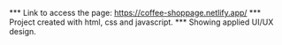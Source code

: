 *** Link to access the page: https://coffee-shoppage.netlify.app/
*** Project created with html, css and javascript.
*** Showing applied UI/UX design.
